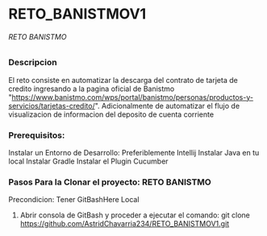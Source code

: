 # RETO_BANISTMOV1

###### RETO BANISTMO

### Descripcion

El reto consiste en automatizar la descarga del contrato de tarjeta de credito ingresando a la pagina oficial de Banistmo 
"https://www.banistmo.com/wps/portal/banistmo/personas/productos-y-servicios/tarjetas-credito/". Adicionalmente de automatizar el flujo de visualizacion 
de informacion del deposito de cuenta corriente

### Prerequisitos: 

Instalar un Entorno de Desarrollo: Preferiblemente Intellij
Instalar Java en tu local
Instalar Gradle
Instalar el Plugin Cucumber 

### Pasos Para la Clonar el proyecto: RETO BANISTMO

Precondicion: Tener GitBashHere Local
1. Abrir consola de GitBash y proceder a ejecutar el comando: 
git clone https://github.com/AstridChavarria234/RETO_BANISTMOV1.git


 
